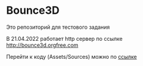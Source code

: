 # Bounce3D
Это репозиторий для тестового задания

В 21.04.2022 работает http сервер по ссылке http://bounce3d.orgfree.com

Перейти к коду (Assets/Sources) можно по [ссылке](Assets/Sources)
